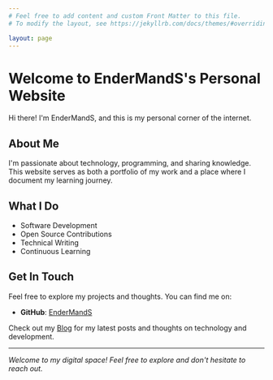 ```yaml
---
# Feel free to add content and custom Front Matter to this file.
# To modify the layout, see https://jekyllrb.com/docs/themes/#overriding-theme-defaults

layout: page
---
```


# Welcome to EnderMandS's Personal Website

Hi there! I'm EnderMandS, and this is my personal corner of the internet.

## About Me

I'm passionate about technology, programming, and sharing knowledge. This website serves as both a portfolio of my work and a place where I document my learning journey.

## What I Do

- Software Development
- Open Source Contributions
- Technical Writing
- Continuous Learning

## Get In Touch

Feel free to explore my projects and thoughts. You can find me on:

- **GitHub**: [EnderMandS](https://github.com/EnderMandS)

Check out my [Blog](/blog/) for my latest posts and thoughts on technology and development.

---

*Welcome to my digital space! Feel free to explore and don't hesitate to reach out.*
